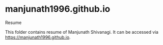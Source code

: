 # manjunath1996.github.io
Resume

This folder contains resume of Manjunath Shivanagi.
It can be accessed via https://manjunath1996.github.io.

